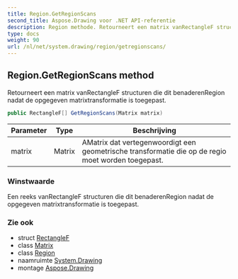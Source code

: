 ```yaml
---
title: Region.GetRegionScans
second_title: Aspose.Drawing voor .NET API-referentie
description: Region methode. Retourneert een matrix vanRectangleF structuren die dit benaderenRegion nadat de opgegeven matrixtransformatie is toegepast.
type: docs
weight: 90
url: /nl/net/system.drawing/region/getregionscans/
---
```

## Region.GetRegionScans method

Retourneert een matrix vanRectangleF structuren die dit benaderenRegion nadat de opgegeven matrixtransformatie is toegepast.

```csharp
public RectangleF[] GetRegionScans(Matrix matrix)
```

| Parameter | Type | Beschrijving |
| --- | --- | --- |
| matrix | Matrix | AMatrix dat vertegenwoordigt een geometrische transformatie die op de regio moet worden toegepast. |

### Winstwaarde

Een reeks vanRectangleF structuren die dit benaderenRegion nadat de opgegeven matrixtransformatie is toegepast.

### Zie ook

* struct [RectangleF](../../rectanglef/)
* class [Matrix](../../../system.drawing.drawing2d/matrix/)
* class [Region](../)
* naamruimte [System.Drawing](../../region/)
* montage [Aspose.Drawing](../../../)


